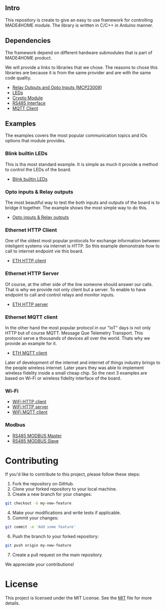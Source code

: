 ## Intro

This repository is create to give an easy to use framework for controlling MADE4HOME module. The library is written in C/C++ in Arduino manner.

## Dependencies

The framework depend on different hardware submodules that is part of MADE4HOME product.

We will provide a links to libraries that we chose. The reasons to chose this libraries are because it is from the same provider and are with the same code quality.

 - [Relay Outputs and Opto Inputs (MCP23008)](https://github.com/adafruit/Adafruit-MCP23017-Arduino-Library)
 - [LEDs](https://github.com/adafruit/Adafruit_NeoPixel)
 - [Crypto Module](https://github.com/sparkfun/SparkFun_ATECCX08a_Arduino_Library)
 - [RS485 Interface](https://github.com/eModbus/eModbus)
 - [MQTT Client](https://github.com/knolleary/pubsubclient)

## Examples

The examples covers the most popular communication topics and IOs options that module provides.

### Blink builtin LEDs

This is tha most standard example. It is simple as much it provide a method to control the LEDs of the board.

 - [Blink builtin LEDs](https://github.com/MADE4HOME/made4home/blob/develop/examples/blink_leds/blink_leds.ino)

### Opto inputs & Relay outputs

The most beautiful way to test the both inputs and outputs of the board is to bridge it together. The example shows the most simple way to do this.

 - [Opto inputs & Relay outputs](https://github.com/MADE4HOME/made4home/blob/develop/examples/relays_inputs/relays_inputs.ino)

### Ethernet HTTP Client

One of the oldest most popular protocols for exchange information between inteligent systems via internet is HTTP. So this example demonstrate how to call to internet endpoint vie this board.

 - [ETH HTTP client](https://github.com/MADE4HOME/made4home/blob/develop/examples/ethernet_web_client/ethernet_web_client.ino)

### Ethernet HTTP Server

Of course, at the other side of the line someone should answer our calls. That is  why we provide not only client but a server. To enable to have endpoint to call and control relays and monitor inputs.

 - [ETH HTTP server](https://github.com/MADE4HOME/made4home/blob/develop/examples/ethernet_web_server/ethernet_web_server.ino)

### Ethernet MQTT client

In the other hand the most popular protocol in our "IoT" days is not only HTTP but of course MQTT. Message Que Telemetry Transport. This protocol serve a thousands of devices all over the world. Thats why we provide an example for it.

 - [ETH MQTT client]()

Later of development of the internet and internet of things industry brings to the people wireless internet. Later years they was able to implement wireless fidelity inside a small cheap chip. So the next 3 examples are based on Wi-Fi or wireless fidelity interface of the board.

### Wi-Fi

 - [WiFi HTTP client](https://github.com/MADE4HOME/made4home/blob/develop/examples/wifi_web_client/wifi_web_client.ino)
 - [WiFi HTTP server](https://github.com/MADE4HOME/made4home/blob/develop/examples/wifi_web_server/wifi_web_server.ino)
 - [WiFi MQTT client](https://github.com/MADE4HOME/made4home/blob/develop/examples/wifi_mqtt_clients/wifi_mqtt_clients.ino)

### Modbus

 - [RS485 MODBUS Master]()
 - [RS485 MODBUS Slave]()

# Contributing

If you'd like to contribute to this project, please follow these steps:

1. Fork the repository on GitHub.
2. Clone your forked repository to your local machine.
3. Create a new branch for your changes:
```sh
git checkout -b my-new-feature
```
4. Make your modifications and write tests if applicable.
5. Commit your changes: 
```sh
git commit -m 'Add some feature'
```
6. Push the branch to your forked repository:
```sh
git push origin my-new-feature
```
7. Create a pull request on the main repository.

We appreciate your contributions!

# License

This project is licensed under the MIT License. See the [MIT](https://www.mit.edu/~amini/LICENSE.md) file for more details.

